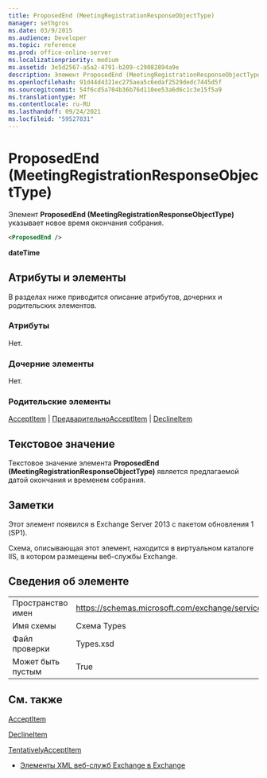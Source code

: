```yaml
---
title: ProposedEnd (MeetingRegistrationResponseObjectType)
manager: sethgros
ms.date: 03/9/2015
ms.audience: Developer
ms.topic: reference
ms.prod: office-online-server
ms.localizationpriority: medium
ms.assetid: 3e5d2567-a5a2-4791-b209-c29082894a9e
description: Элемент ProposedEnd (MeetingRegistrationResponseObjectType) указывает новое время окончания собрания.
ms.openlocfilehash: 91d44d4321ec275aea5c6edaf2529dedc7445d5f
ms.sourcegitcommit: 54f6cd5a704b36b76d110ee53a6d6c1c3e15f5a9
ms.translationtype: MT
ms.contentlocale: ru-RU
ms.lasthandoff: 09/24/2021
ms.locfileid: "59527831"
---
```

# <a name="proposedend-meetingregistrationresponseobjecttype"></a>ProposedEnd (MeetingRegistrationResponseObjectType)

Элемент **ProposedEnd (MeetingRegistrationResponseObjectType)** указывает новое время окончания собрания. 
  
```XML
<ProposedEnd />
```

 **dateTime**
## <a name="attributes-and-elements"></a>Атрибуты и элементы

В разделах ниже приводится описание атрибутов, дочерних и родительских элементов.
  
### <a name="attributes"></a>Атрибуты

Нет.
  
### <a name="child-elements"></a>Дочерние элементы

Нет.
  
### <a name="parent-elements"></a>Родительские элементы

[AcceptItem](acceptitem.md)  |  [ПредварительноAcceptItem](tentativelyacceptitem.md)  |  [DeclineItem](declineitem.md)
  
## <a name="text-value"></a>Текстовое значение

Текстовое значение элемента **ProposedEnd (MeetingRegistrationResponseObjectType)** является предлагаемой датой окончания и временем собрания. 
  
## <a name="remarks"></a>Заметки

Этот элемент появился в Exchange Server 2013 с пакетом обновления 1 (SP1).
  
Схема, описывающая этот элемент, находится в виртуальном каталоге IIS, в котором размещены веб-службы Exchange.
  
## <a name="element-information"></a>Сведения об элементе

|||
|:-----|:-----|
|Пространство имен  <br/> |https://schemas.microsoft.com/exchange/services/2006/types  <br/> |
|Имя схемы  <br/> |Схема Types  <br/> |
|Файл проверки  <br/> |Types.xsd  <br/> |
|Может быть пустым  <br/> |True  <br/> |
   
## <a name="see-also"></a>См. также



[AcceptItem](acceptitem.md)
  
[DeclineItem](declineitem.md)
  
[TentativelyAcceptItem](tentativelyacceptitem.md)


- [Элементы XML веб-служб Exchange в Exchange](ews-xml-elements-in-exchange.md)

